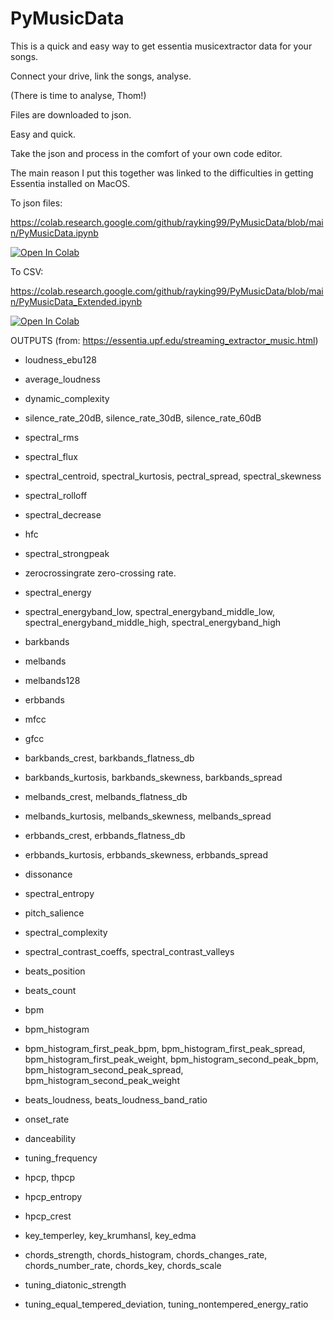 # PyMusicData
This is a quick and easy way to get essentia musicextractor data for your songs.  

Connect your drive, link the songs, analyse.

(There is time to analyse, Thom!)

Files are downloaded to json.  

Easy and quick. 

Take the json and process in the comfort of your own code editor.

The main reason I put this together was linked to the difficulties in getting Essentia installed on MacOS.

To json files: 

https://colab.research.google.com/github/rayking99/PyMusicData/blob/main/PyMusicData.ipynb

[![Open In Colab](https://colab.research.google.com/assets/colab-badge.svg)](https://colab.research.google.com/github/rayking99/PyMusicData/blob/main/PyMusicData.ipynb)

To CSV:

https://colab.research.google.com/github/rayking99/PyMusicData/blob/main/PyMusicData_Extended.ipynb

[![Open In Colab](https://colab.research.google.com/assets/colab-badge.svg)](https://colab.research.google.com/github/rayking99/PyMusicData/blob/main/PyMusicData_Extended.ipynb)


OUTPUTS (from: https://essentia.upf.edu/streaming_extractor_music.html)
- loudness_ebu128

- average_loudness

- dynamic_complexity

- silence_rate_20dB, silence_rate_30dB, silence_rate_60dB

- spectral_rms

- spectral_flux

- spectral_centroid, spectral_kurtosis, pectral_spread, spectral_skewness

- spectral_rolloff

- spectral_decrease

- hfc

- spectral_strongpeak

- zerocrossingrate zero-crossing rate.

- spectral_energy

- spectral_energyband_low, spectral_energyband_middle_low, spectral_energyband_middle_high, spectral_energyband_high

- barkbands

- melbands

- melbands128

- erbbands

- mfcc

- gfcc

- barkbands_crest, barkbands_flatness_db

- barkbands_kurtosis, barkbands_skewness, barkbands_spread

- melbands_crest, melbands_flatness_db

- melbands_kurtosis, melbands_skewness, melbands_spread

- erbbands_crest, erbbands_flatness_db

- erbbands_kurtosis, erbbands_skewness, erbbands_spread

- dissonance

- spectral_entropy

- pitch_salience

- spectral_complexity

- spectral_contrast_coeffs, spectral_contrast_valleys

- beats_position

- beats_count

- bpm

- bpm_histogram

- bpm_histogram_first_peak_bpm, bpm_histogram_first_peak_spread, bpm_histogram_first_peak_weight, bpm_histogram_second_peak_bpm, bpm_histogram_second_peak_spread, bpm_histogram_second_peak_weight

- beats_loudness, beats_loudness_band_ratio

- onset_rate

- danceability

- tuning_frequency

- hpcp, thpcp

- hpcp_entropy

- hpcp_crest

- key_temperley, key_krumhansl, key_edma

- chords_strength, chords_histogram, chords_changes_rate, chords_number_rate, chords_key, chords_scale

- tuning_diatonic_strength

- tuning_equal_tempered_deviation, tuning_nontempered_energy_ratio
